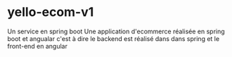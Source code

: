 # yello-ecom-v1
Un service en spring boot
Une application  d'ecommerce réalisée en spring boot et angualar c'est à dire le backend est réalisé dans dans spring et le front-end en angular
